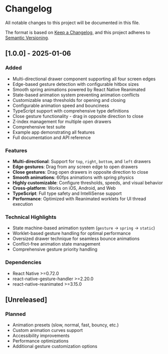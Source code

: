 # Changelog

All notable changes to this project will be documented in this file.

The format is based on [Keep a Changelog](https://keepachangelog.com/en/1.0.0/),
and this project adheres to [Semantic Versioning](https://semver.org/spec/v2.0.0.html).

## [1.0.0] - 2025-01-06

### Added
- Multi-directional drawer component supporting all four screen edges
- Edge-based gesture detection with configurable hitbox sizes  
- Smooth spring animations powered by React Native Reanimated
- State-based animation system preventing animation conflicts
- Customizable snap thresholds for opening and closing
- Configurable animation speed and bounciness
- TypeScript support with comprehensive type definitions
- Close gesture functionality - drag in opposite direction to close
- Z-index management for multiple open drawers
- Comprehensive test suite
- Example app demonstrating all features
- Full documentation and API reference

### Features
- **Multi-directional**: Support for `top`, `right`, `bottom`, and `left` drawers
- **Edge gestures**: Drag from any screen edge to open drawers
- **Close gestures**: Drag open drawers in opposite direction to close
- **Smooth animations**: 60fps animations with spring physics
- **Highly customizable**: Configure thresholds, speeds, and visual behavior
- **Cross-platform**: Works on iOS, Android, and Web
- **TypeScript**: Full type safety and IntelliSense support
- **Performance**: Optimized with Reanimated worklets for UI thread execution

### Technical Highlights
- State machine-based animation system (`gesture` → `spring` → `static`)
- Worklet-based gesture handling for optimal performance
- Oversized drawer technique for seamless bounce animations
- Conflict-free animation state management
- Comprehensive gesture priority handling

### Dependencies
- React Native >=0.72.0
- react-native-gesture-handler >=2.20.0
- react-native-reanimated >=3.15.0

## [Unreleased]

### Planned
- Animation presets (slow, normal, fast, bouncy, etc.)
- Custom animation curves support
- Accessibility improvements
- Performance optimizations
- Additional gesture customization options